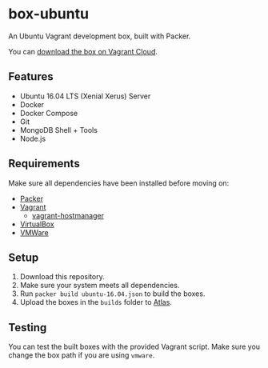 # box-ubuntu

An Ubuntu Vagrant development box, built with Packer.

You can [download the box on Vagrant Cloud](https://app.vagrantup.com/idearium/boxes/ubuntu-16.04).

## Features

- Ubuntu 16.04 LTS (Xenial Xerus) Server
- Docker
- Docker Compose
- Git
- MongoDB Shell + Tools
- Node.js

## Requirements

Make sure all dependencies have been installed before moving on:

  - [Packer](http://www.packer.io/)
  - [Vagrant](http://vagrantup.com/)
    - [vagrant-hostmanager](https://github.com/devopsgroup-io/vagrant-hostmanager/)
  - [VirtualBox](https://www.virtualbox.org/)
  - [VMWare](http://www.vmware.com/products/fusion.html)

## Setup

1. Download this repository.
1. Make sure your system meets all dependencies.
1. Run `packer build ubuntu-16.04.json` to build the boxes.
1. Upload the boxes in the `builds` folder to [Atlas](https://atlas.hashicorp.com).

## Testing

You can test the built boxes with the provided Vagrant script. Make sure you change the box path if you are using `vmware`.
